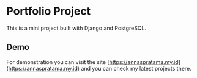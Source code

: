 # Portfolio Project #


This is a mini project built with Django and PostgreSQL.

## Demo ##

For demonstration you can visit the site [https://annaspratama.my.id](https://annaspratama.my.id) and you can check my latest projects there.